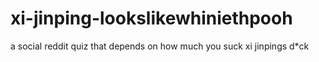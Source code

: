 # xi-jinping-lookslikewhiniethpooh
a social reddit quiz that depends on how much you suck xi jinpings d*ck
